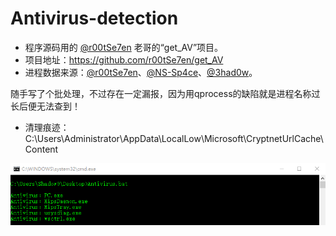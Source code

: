 # Antivirus-detection
* 程序源码用的 [@r00tSe7en](#) 老哥的“get_AV”项目。
* 项目地址：https://github.com/r00tSe7en/get_AV
* 进程数据来源：[@r00tSe7en](https://github.com/r00tSe7en)、[@NS-Sp4ce](https://github.com/NS-Sp4ce)、[@3had0w](https://github.com/3had0w)。

随手写了个批处理，不过存在一定漏报，因为用qprocess的缺陷就是进程名称过长后便无法查到！
* 清理痕迹：C:\Users\Administrator\AppData\LocalLow\Microsoft\CryptnetUrlCache\Content

![Antivirus](./Antivirus.png "Antivirus")
